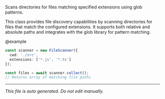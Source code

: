 Scans directories for files matching specified extensions using glob patterns.This class provides file discovery capabilities by scanning directoriesfor files that match the configured extensions. It supports both relativeand absolute paths and integrates with the glob library for pattern matching.@example```typescriptconst scanner = new FileScanner({  cwd: './src',  extensions: ['*.js', '*.ts']});const files = await scanner.collect();// Returns array of matching file paths```

---

*This file is auto generated. Do not edit manually.*